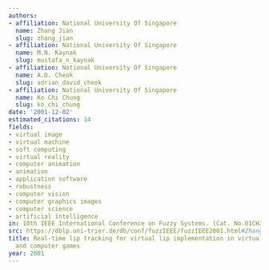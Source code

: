 ```yaml
---
authors:
- affiliation: National University Of Singapore
  name: Zhang Jian
  slug: zhang_jian
- affiliation: National University Of Singapore
  name: M.N. Kaynak
  slug: mustafa_n_kaynak
- affiliation: National University Of Singapore
  name: A.D. Cheok
  slug: adrian_david_cheok
- affiliation: National University Of Singapore
  name: Ko Chi Chung
  slug: ko_chi_chung
date: '2001-12-02'
estimated_citations: 14
fields:
- virtual image
- virtual machine
- soft computing
- virtual reality
- computer animation
- animation
- application software
- robustness
- computer vision
- computer graphics images
- computer science
- artificial intelligence
in: 10th IEEE International Conference on Fuzzy Systems. (Cat. No.01CH37297)
src: https://dblp.uni-trier.de/db/conf/fuzzIEEE/fuzzIEEE2001.html#ZhangKSCC01
title: Real-time lip tracking for virtual lip implementation in virtual environments
  and computer games
year: 2001
---
```

